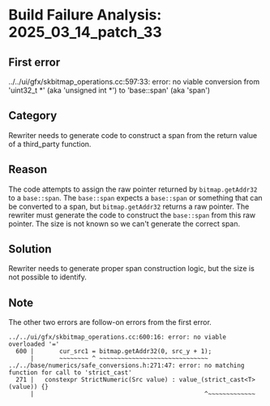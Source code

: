 # Build Failure Analysis: 2025_03_14_patch_33

## First error

../../ui/gfx/skbitmap_operations.cc:597:33: error: no viable conversion from 'uint32_t *' (aka 'unsigned int *') to 'base::span<const SkPMColor>' (aka 'span<const unsigned int>')

## Category
Rewriter needs to generate code to construct a span from the return value of a third_party function.

## Reason
The code attempts to assign the raw pointer returned by `bitmap.getAddr32` to a `base::span`. The `base::span` expects a `base::span` or something that can be converted to a span, but `bitmap.getAddr32` returns a raw pointer. The rewriter must generate the code to construct the `base::span` from this raw pointer. The size is not known so we can't generate the correct span.

## Solution
Rewriter needs to generate proper span construction logic, but the size is not possible to identify.

## Note
The other two errors are follow-on errors from the first error.
```
../../ui/gfx/skbitmap_operations.cc:600:16: error: no viable overloaded '='
  600 |       cur_src1 = bitmap.getAddr32(0, src_y + 1);
      |       ~~~~~~~~ ^ ~~~~~~~~~~~~~~~~~~~~~~~~~~~~~~
../../base/numerics/safe_conversions.h:271:47: error: no matching function for call to 'strict_cast'
  271 |   constexpr StrictNumeric(Src value) : value_(strict_cast<T>(value)) {}
      |                                               ^~~~~~~~~~~~~~
```